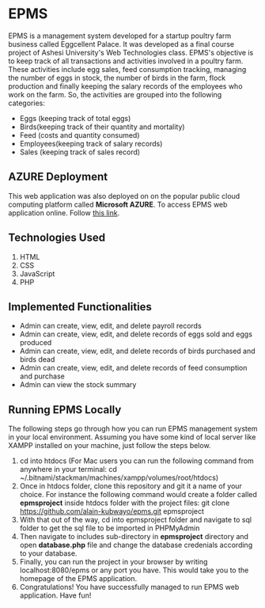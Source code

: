 # EPMS
EPMS is a management system developed for a startup poultry farm business called Eggcellent Palace. It was developed as a final course project of Ashesi University's Web Technologies class. EPMS's objective is to keep track of all transactions and activities involved in a poultry farm. These activities include egg sales, feed consumption tracking, managing the number of eggs in stock, the number of birds in the farm, flock production and finally keeping the salary records of the employees who work on the farm. So, the activities are grouped into the following categories:
* Eggs (keeping track of total eggs)
* Birds(keeping track of their quantity and mortality)
* Feed (costs and quantity consumed)
* Employees(keeping track of salary records)
* Sales (keeping track of sales record)

## AZURE Deployment
This web application was also deployed on on the popular public cloud computing platform called **Microsoft AZURE**. To access EPMS web application online. Follow [this link](https://github.com/alain-kubwayo/).

## Technologies Used
1. HTML
2. CSS
4. JavaScript
5. PHP

## Implemented Functionalities

* Admin can create, view, edit, and delete payroll records
* Admin can create, view, edit, and delete records of eggs sold and eggs produced
* Admin can create, view, edit, and delete records of birds purchased and birds dead
* Admin can create, view, edit, and delete records of feed consumption and purchase
* Admin can view the stock summary 

## Running EPMS Locally
The following steps go through how you can run EPMS management system in your local environment. Assuming you have some kind of local server like XAMPP installed on your machine, just follow the steps below.
1. cd into htdocs (For Mac users you can run the following command from anywhere in your terminal: cd ~/.bitnami/stackman/machines/xampp/volumes/root/htdocs)
2. Once in htdocs folder, clone this repository and git it a name of your choice. For instance the following command would create a folder called **epmsproject** inside htdocs folder with the project files: git clone https://github.com/alain-kubwayo/epms.git epmsproject
3. With that out of the way, cd into epmsproject folder and navigate to sql folder to get the sql file to be imported in PHPMyAdmin 
4. Then navigate to includes sub-directory in **epmsproject** directory and open **database.php** file and change the database credenials according to your database. 
5. Finally, you can run the project in your browser by writing localhost:8080/epms or any port you have. This would take you to the homepage of the EPMS application.
6. Congratulations! You have successfully managed to run EPMS web application. Have fun!

